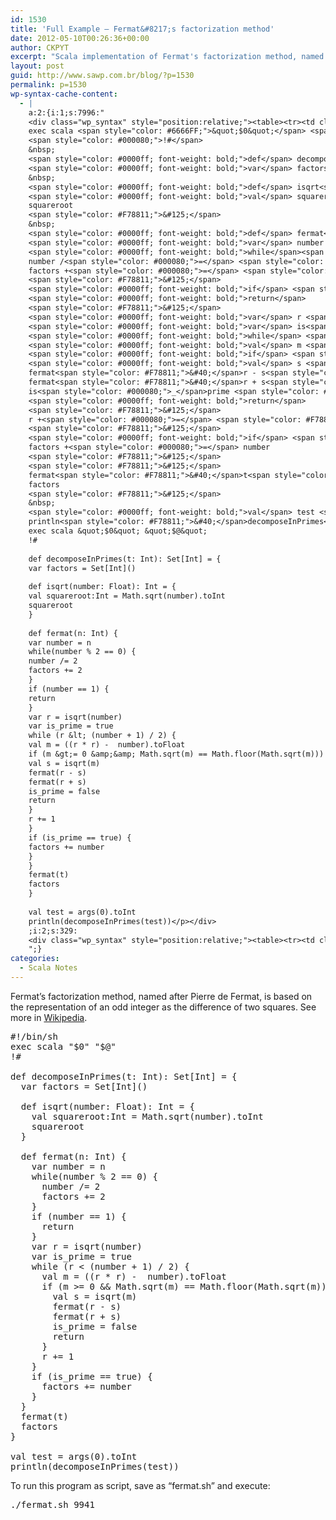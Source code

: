 ```yaml
---
id: 1530
title: 'Full Example — Fermat&#8217;s factorization method'
date: 2012-05-10T00:26:36+00:00
author: CKPYT
excerpt: "Scala implementation of Fermat's factorization method, named after Pierre de Fermat, is based on the representation of an odd integer as the difference of two squares."
layout: post
guid: http://www.sawp.com.br/blog/?p=1530
permalink: p=1530
wp-syntax-cache-content:
  - |
    a:2:{i:1;s:7996:"
    <div class="wp_syntax" style="position:relative;"><table><tr><td class="code"><pre class="scala" style="font-family:monospace;"><span style="color: #000080;">#!</span>/bin/sh
    exec scala <span style="color: #6666FF;">&quot;$0&quot;</span> <span style="color: #6666FF;">&quot;$@&quot;</span>
    <span style="color: #000080;">!#</span>
    &nbsp;
    <span style="color: #0000ff; font-weight: bold;">def</span> decomposeInPrimes<span style="color: #F78811;">&#40;</span>t<span style="color: #000080;">:</span> Int<span style="color: #F78811;">&#41;</span><span style="color: #000080;">:</span> Set<span style="color: #F78811;">&#91;</span>Int<span style="color: #F78811;">&#93;</span> <span style="color: #000080;">=</span> <span style="color: #F78811;">&#123;</span>
    <span style="color: #0000ff; font-weight: bold;">var</span> factors <span style="color: #000080;">=</span> Set<span style="color: #F78811;">&#91;</span>Int<span style="color: #F78811;">&#93;</span><span style="color: #F78811;">&#40;</span><span style="color: #F78811;">&#41;</span>
    &nbsp;
    <span style="color: #0000ff; font-weight: bold;">def</span> isqrt<span style="color: #F78811;">&#40;</span>number<span style="color: #000080;">:</span> Float<span style="color: #F78811;">&#41;</span><span style="color: #000080;">:</span> Int <span style="color: #000080;">=</span> <span style="color: #F78811;">&#123;</span>
    <span style="color: #0000ff; font-weight: bold;">val</span> squareroot<span style="color: #000080;">:</span>Int <span style="color: #000080;">=</span> Math.<span style="color: #000000;">sqrt</span><span style="color: #F78811;">&#40;</span>number<span style="color: #F78811;">&#41;</span>.<span style="color: #000000;">toInt</span>
    squareroot
    <span style="color: #F78811;">&#125;</span>
    &nbsp;
    <span style="color: #0000ff; font-weight: bold;">def</span> fermat<span style="color: #F78811;">&#40;</span>n<span style="color: #000080;">:</span> Int<span style="color: #F78811;">&#41;</span> <span style="color: #F78811;">&#123;</span>
    <span style="color: #0000ff; font-weight: bold;">var</span> number <span style="color: #000080;">=</span> n
    <span style="color: #0000ff; font-weight: bold;">while</span><span style="color: #F78811;">&#40;</span>number <span style="color: #000080;">%</span> <span style="color: #F78811;">2</span> <span style="color: #000080;">==</span> <span style="color: #F78811;">0</span><span style="color: #F78811;">&#41;</span> <span style="color: #F78811;">&#123;</span>
    number /<span style="color: #000080;">=</span> <span style="color: #F78811;">2</span>
    factors +<span style="color: #000080;">=</span> <span style="color: #F78811;">2</span>
    <span style="color: #F78811;">&#125;</span>
    <span style="color: #0000ff; font-weight: bold;">if</span> <span style="color: #F78811;">&#40;</span>number <span style="color: #000080;">==</span> <span style="color: #F78811;">1</span><span style="color: #F78811;">&#41;</span> <span style="color: #F78811;">&#123;</span>
    <span style="color: #0000ff; font-weight: bold;">return</span>
    <span style="color: #F78811;">&#125;</span>
    <span style="color: #0000ff; font-weight: bold;">var</span> r <span style="color: #000080;">=</span> isqrt<span style="color: #F78811;">&#40;</span>number<span style="color: #F78811;">&#41;</span>
    <span style="color: #0000ff; font-weight: bold;">var</span> is<span style="color: #000080;">_</span>prime <span style="color: #000080;">=</span> <span style="color: #0000ff; font-weight: bold;">true</span>
    <span style="color: #0000ff; font-weight: bold;">while</span> <span style="color: #F78811;">&#40;</span>r <span style="color: #000080;">&lt;</span> <span style="color: #F78811;">&#40;</span>number + <span style="color: #F78811;">1</span><span style="color: #F78811;">&#41;</span> / <span style="color: #F78811;">2</span><span style="color: #F78811;">&#41;</span> <span style="color: #F78811;">&#123;</span>
    <span style="color: #0000ff; font-weight: bold;">val</span> m <span style="color: #000080;">=</span> <span style="color: #F78811;">&#40;</span><span style="color: #F78811;">&#40;</span>r <span style="color: #000080;">*</span> r<span style="color: #F78811;">&#41;</span> -  number<span style="color: #F78811;">&#41;</span>.<span style="color: #000000;">toFloat</span>
    <span style="color: #0000ff; font-weight: bold;">if</span> <span style="color: #F78811;">&#40;</span>m <span style="color: #000080;">&gt;=</span> <span style="color: #F78811;">0</span> <span style="color: #000080;">&amp;&amp;</span> Math.<span style="color: #000000;">sqrt</span><span style="color: #F78811;">&#40;</span>m<span style="color: #F78811;">&#41;</span> <span style="color: #000080;">==</span> Math.<span style="color: #000000;">floor</span><span style="color: #F78811;">&#40;</span>Math.<span style="color: #000000;">sqrt</span><span style="color: #F78811;">&#40;</span>m<span style="color: #F78811;">&#41;</span><span style="color: #F78811;">&#41;</span><span style="color: #F78811;">&#41;</span> <span style="color: #F78811;">&#123;</span>
    <span style="color: #0000ff; font-weight: bold;">val</span> s <span style="color: #000080;">=</span> isqrt<span style="color: #F78811;">&#40;</span>m<span style="color: #F78811;">&#41;</span>
    fermat<span style="color: #F78811;">&#40;</span>r - s<span style="color: #F78811;">&#41;</span>
    fermat<span style="color: #F78811;">&#40;</span>r + s<span style="color: #F78811;">&#41;</span>
    is<span style="color: #000080;">_</span>prime <span style="color: #000080;">=</span> <span style="color: #0000ff; font-weight: bold;">false</span>
    <span style="color: #0000ff; font-weight: bold;">return</span>
    <span style="color: #F78811;">&#125;</span>
    r +<span style="color: #000080;">=</span> <span style="color: #F78811;">1</span>
    <span style="color: #F78811;">&#125;</span>
    <span style="color: #0000ff; font-weight: bold;">if</span> <span style="color: #F78811;">&#40;</span>is<span style="color: #000080;">_</span>prime <span style="color: #000080;">==</span> <span style="color: #0000ff; font-weight: bold;">true</span><span style="color: #F78811;">&#41;</span> <span style="color: #F78811;">&#123;</span>
    factors +<span style="color: #000080;">=</span> number
    <span style="color: #F78811;">&#125;</span>
    <span style="color: #F78811;">&#125;</span>
    fermat<span style="color: #F78811;">&#40;</span>t<span style="color: #F78811;">&#41;</span>
    factors
    <span style="color: #F78811;">&#125;</span>
    &nbsp;
    <span style="color: #0000ff; font-weight: bold;">val</span> test <span style="color: #000080;">=</span> args<span style="color: #F78811;">&#40;</span><span style="color: #F78811;">0</span><span style="color: #F78811;">&#41;</span>.<span style="color: #000000;">toInt</span>
    println<span style="color: #F78811;">&#40;</span>decomposeInPrimes<span style="color: #F78811;">&#40;</span>test<span style="color: #F78811;">&#41;</span><span style="color: #F78811;">&#41;</span></pre></td></tr></table><p class="theCode" style="display:none;">#!/bin/sh
    exec scala &quot;$0&quot; &quot;$@&quot;
    !#
    
    def decomposeInPrimes(t: Int): Set[Int] = {
    var factors = Set[Int]()
    
    def isqrt(number: Float): Int = {
    val squareroot:Int = Math.sqrt(number).toInt
    squareroot
    }
    
    def fermat(n: Int) {
    var number = n
    while(number % 2 == 0) {
    number /= 2
    factors += 2
    }
    if (number == 1) {
    return
    }
    var r = isqrt(number)
    var is_prime = true
    while (r &lt; (number + 1) / 2) {
    val m = ((r * r) -  number).toFloat
    if (m &gt;= 0 &amp;&amp; Math.sqrt(m) == Math.floor(Math.sqrt(m))) {
    val s = isqrt(m)
    fermat(r - s)
    fermat(r + s)
    is_prime = false
    return
    }
    r += 1
    }
    if (is_prime == true) {
    factors += number
    }
    }
    fermat(t)
    factors
    }
    
    val test = args(0).toInt
    println(decomposeInPrimes(test))</p></div>
    ;i:2;s:329:
    <div class="wp_syntax" style="position:relative;"><table><tr><td class="code"><pre class="bash" style="font-family:monospace;">.<span style="color: #000000; font-weight: bold;">/</span>fermat.sh <span style="color: #000000;">9941</span></pre></td></tr></table><p class="theCode" style="display:none;">./fermat.sh 9941</p></div>
    ";}
categories:
  - Scala Notes
---
```

Fermat&#8217;s factorization method, named after Pierre de Fermat, is based on the representation of an odd integer as the difference of two squares. See more in <a href="http://en.wikipedia.org/wiki/Fermat's_factorization_method" target="_blank">Wikipedia</a>.

<pre lang="scala">#!/bin/sh
exec scala "$0" "$@"
!#

def decomposeInPrimes(t: Int): Set[Int] = {
  var factors = Set[Int]()

  def isqrt(number: Float): Int = {
    val squareroot:Int = Math.sqrt(number).toInt
    squareroot
  }

  def fermat(n: Int) {
    var number = n
    while(number % 2 == 0) {
      number /= 2
      factors += 2
    }
    if (number == 1) {
      return
    }
    var r = isqrt(number)
    var is_prime = true
    while (r &lt; (number + 1) / 2) {
      val m = ((r * r) -  number).toFloat
      if (m >= 0 && Math.sqrt(m) == Math.floor(Math.sqrt(m))) {
        val s = isqrt(m)
        fermat(r - s)
        fermat(r + s)
        is_prime = false
        return
      }
      r += 1
    }
    if (is_prime == true) {
      factors += number
    }
  }
  fermat(t)
  factors
}

val test = args(0).toInt
println(decomposeInPrimes(test))</pre></p> 



To run this program as script, save as &#8220;fermat.sh&#8221; and execute:

<pre lang="bash">./fermat.sh 9941</pre></p>
